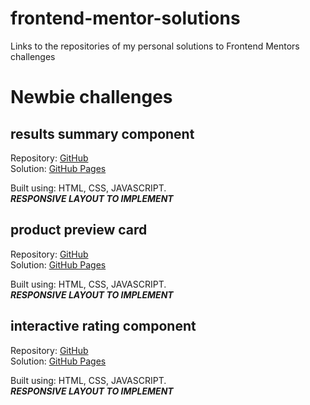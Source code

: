 # frontend-mentor-solutions
Links to the repositories of my personal solutions to Frontend Mentors challenges

# Newbie challenges

## results summary component
Repository: [GitHub](https://github.com/jionnyMagiah/results-summary-component-main)  
Solution: [GitHub Pages](https://jionnymagiah.github.io/results-summary-component-main/)

Built using: HTML, CSS, JAVASCRIPT.  
***RESPONSIVE LAYOUT TO IMPLEMENT***

## product preview card
Repository: [GitHub](https://github.com/jionnyMagiah/product-preview-card-component-main/)  
Solution: [GitHub Pages](https://jionnymagiah.github.io/product-preview-card-component-main/)

Built using: HTML, CSS, JAVASCRIPT.  
***RESPONSIVE LAYOUT TO IMPLEMENT***

## interactive rating component
Repository: [GitHub](https://github.com/jionnyMagiah/interactive-rating-component-main)  
Solution: [GitHub Pages](https://jionnymagiah.github.io/interactive-rating-component-main/)

Built using: HTML, CSS, JAVASCRIPT.  
***RESPONSIVE LAYOUT TO IMPLEMENT***


